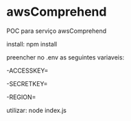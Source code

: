 # awsComprehend

POC para serviço awsComprehend

install: npm install

preencher no .env as seguintes variaveis:

-ACCESSKEY=

-SECRETKEY=

-REGION=

utilizar: node index.js


